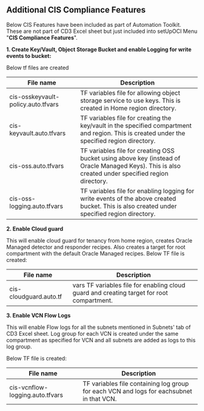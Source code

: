 
## Additional CIS Compliance Features

Below CIS Features have been included as part of Automation Toolkit. These are not part of CD3 Excel sheet but just included into setUpOCI Menu "**CIS Compliance Features**".

**1. Create Key/Vault, Object Storage Bucket and enable Logging for write events to bucket:**

Below tf files are created
    
| File name | Description|
|---|---|
|cis-osskeyvault-policy.auto.tfvars |TF variables file for allowing object storage service to use keys. This is created in Home region directory.|
|cis-keyvault.auto.tfvars |TF variables file for creating the key/vault in the specified compartment and region. This is created under the specified region directory.|
|cis-oss.auto.tfvars |TF variables file for creating OSS bucket using above key (instead of Oracle Managed Keys). This is also created under specified region directory.|
|cis-oss-logging.auto.tfvars|TF variables file for enabling logging for write events of the above created bucket. This is also created under specified region directory.|

**2. Enable Cloud guard**

This will enable cloud guard for tenancy from home region, creates Oracle Managed detector and responder recipes. Also creates a target for root compartment with the default Oracle Managed recipes.
Below TF file is created:

| File name | Description|
|---|---|
|cis-cloudguard.auto.tf |vars TF variables file for enabling cloud guard and creating target for root compartment. |

**3. Enable VCN Flow Logs**

This will enable Flow logs for all the subnets mentioned in Subnets' tab of CD3 Excel sheet. Log group for each VCN is created under the same compartment as specified for VCN and all subnets are added as logs to this log group.

Below TF file is created:

| File name | Description|
|---|---|
|cis-vcnflow-logging.auto.tfvars |TF variables file containing log group for each VCN and logs for eachsubnet in that VCN.|
